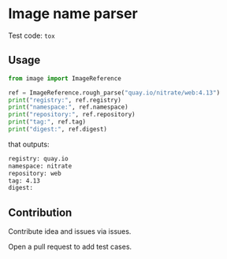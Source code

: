 # Image name parser

Test code: `tox`

## Usage

```python
from image import ImageReference

ref = ImageReference.rough_parse("quay.io/nitrate/web:4.13")
print("registry:", ref.registry)
print("namespace:", ref.namespace)
print("repository:", ref.repository)
print("tag:", ref.tag)
print("digest:", ref.digest)
```

that outputs:

```bash
registry: quay.io
namespace: nitrate
repository: web
tag: 4.13
digest:
```

## Contribution

Contribute idea and issues via issues.

Open a pull request to add test cases.
